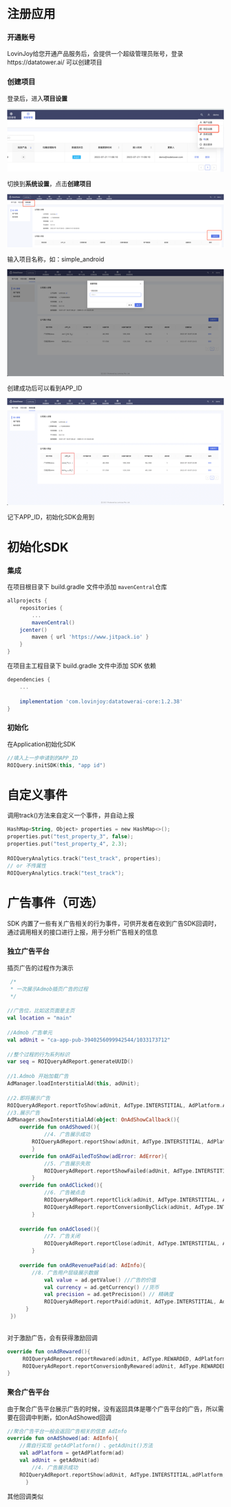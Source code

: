 # 注册应用

### 开通账号

LovinJoy给您开通产品服务后，会提供一个超级管理员账号，登录https://datatower.ai/ 可以创建项目

### 创建项目

登录后，进入**项目设置**

![image-image-project-setting](https://github.com/lovinjoy/datatower.ai-core-android/blob/main/resurce/image-project-setting.png)

切换到**系统设置**，点击**创建项目**

![image-create-project](https://github.com/lovinjoy/datatower.ai-core-android/blob/main/resurce/image-create-project.png)

输入项目名称，如：simple_android

![image-setting-name](https://github.com/lovinjoy/datatower.ai-core-android/blob/main/resurce/image-setting-name.png)

创建成功后可以看到APP_ID

![image-appid-view](https://github.com/lovinjoy/datatower.ai-core-android/blob/main/resurce/image-appid-view.png)

记下APP_ID，初始化SDK会用到

### 

# 初始化SDK

### 集成

在项目根目录下 build.gradle 文件中添加 `mavenCentral`仓库

```groovy
allprojects {
    repositories {
        ...
        mavenCentral()
	jcenter()
        maven { url 'https://www.jitpack.io' }
    }
}
```

在项目主工程目录下 build.gradle 文件中添加  SDK 依赖

```groovy
dependencies {
    ...

    implementation 'com.lovinjoy:datatowerai-core:1.2.38'
}
```

### 初始化

在Application初始化SDK

```kotlin
//填入上一步申请到的APP_ID
ROIQuery.initSDK(this, "app id")
```

# 自定义事件

调用track()方法来自定义一个事件，并自动上报

```kotlin
HashMap<String, Object> properties = new HashMap<>();
properties.put("test_property_3", false);
properties.put("test_property_4", 2.3);

ROIQueryAnalytics.track("test_track", properties);
// or 不传属性
ROIQueryAnalytics.track("test_track");
```



# 广告事件（可选）

SDK  内置了一些有关广告相关的行为事件，可供开发者在收到广告SDK回调时，通过调用相关的接口进行上报，用于分析广告相关的信息

### 独立广告平台

插页广告的过程作为演示

```kotlin
 /*
 * 一次展示Admob插页广告的过程
 */
 
//广告位，比如这页面是主页
val location = "main"
 
//Admob 广告单元
val adUnit = "ca-app-pub-3940256099942544/1033173712"
 
//整个过程的行为系列标识
var seq = ROIQueryAdReport.generateUUID()
 
//1.Admob 开始加载广告
AdManager.loadInterstitialAd(this, adUnit); 

//2.即将展示广告
ROIQueryAdReport.reportToShow(adUnit, AdType.INTERSTITIAL, AdPlatform.ADMOB, location, seq)
//3.展示广告
AdManager.showInterstitialAd(object: OnAdShowCallback(){
   	override fun onAdShowed(){
        	//4. 广告展示成功
   		ROIQueryAdReport.reportShow(adUnit, AdType.INTERSTITIAL, AdPlatform.ADMOB, location,seq)
    	}
   	override fun onAdFailedToShow(adError: AdError){
      		//5. 广告展示失败
    		ROIQueryAdReport.reportShowFailed(adUnit, AdType.INTERSTITIAL, AdPlatform.ADMOB, location, seq, adError.code, adError.msg)
    	}
   	override fun onAdClicked(){
        	//6. 广告被点击
     		ROIQueryAdReport.reportClick(adUnit, AdType.INTERSTITIAL, AdPlatform.ADMOB, location, seq)
      		ROIQueryAdReport.reportConversionByClick(adUnit, AdType.INTERSTITIAL, AdPlatform.ADMOB, location, seq)
    	}
   		
   	override fun onAdClosed(){
        	//7. 广告关闭
     		ROIQueryAdReport.reportClose(adUnit, AdType.INTERSTITIAL, AdPlatform.ADMOB, location, seq)
    	}
   
   	override fun onAdRevenuePaid(ad: AdInfo){
		//8. 广告用户层级展示数据
        	val value = ad.getValue() //广告的价值
        	val currency = ad.getCurrency() //货币
        	val precision = ad.getPrecision() // 精确度
        	ROIQueryAdReport.reportPaid(adUnit, AdType.INTERSTITIAL, AdPlatform.ADMOB, location, seq, value, currency, precision)
      }
 })
    

```

对于激励广告，会有获得激励回调

```kotlin
override fun onAdRewared(){
     ROIQueryAdReport.reportRewared(adUnit, AdType.REWARDED, AdPlatform.ADMOB, location, seq)
     ROIQueryAdReport.reportConversionByRewared(adUnit, AdType.REWARDED, AdPlatform.ADMOB, location, seq)
}
```



### 聚合广告平台

由于聚合广告平台展示广告的时候，没有返回具体是哪个广告平台的广告，所以需要在回调中判断，如onAdShowed回调

```kotlin
//聚合广告平台一般会返回广告相关的信息 AdInfo
override fun onAdShowed(ad: AdInfo){
  	//需自行实现 getAdPlatform() 、getAdUnit()方法
  	val adPlatform = getAdPlatform(ad)
  	val adUnit = getAdUnit(ad)
        //4. 广告展示成功
   	ROIQueryAdReport.reportShow(adUnit, AdType.INTERSTITIAL,adPlatform,location, seq)
      }
```

其他回调类似
